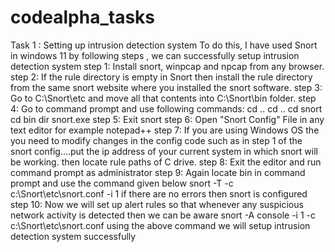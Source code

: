 # codealpha_tasks
Task 1 : Setting up intrusion detection system 
To do this, I have used Snort in windows 11
by following steps , we can successfully setup intrusion detection system 
step 1: Install snort, winpcap and npcap from any browser.
step 2: If the rule directory is empty in Snort then install the rule directory from the same snort website where you installed the snort software.
step 3: Go to C:\Snort\etc and move all that contents into C:\Snort\bin folder.
step 4: Go to command prompt and use following commands:
        cd ..
        cd ..
        cd snort
        cd bin
        dir
        snort.exe
step 5: Exit snort
step 6: Open "Snort Config" File in any text editor for example notepad++
step 7: If you are using Windows OS the you need to modify changes in the config code such as
        in step 1 of the snort config....put the ip address of your current system in which snort will be working.
        then locate rule paths of C drive.
step 8: Exit the editor and run command prompt as administrator
step 9: Again locate bin in command prompt and use the command given below
        snort -T -c c:\Snort\etc\snort.conf -i 1
       if there are no errors then snort is configured
step 10: Now we will set up alert rules so that whenever any suspicious network activity is detected then we can be aware
        snort -A console -i 1 -c c:\Snort\etc\snort.conf
        using the above command we will setup intrusion detection system successfully
